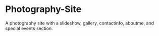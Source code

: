 # Photography-Site
A photography site with a slideshow, gallery, contactinfo, aboutme, and special events section.
